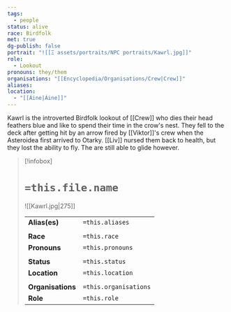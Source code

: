 ```yaml
---
tags:
  - people
status: alive
race: Birdfolk
met: true
dg-publish: false
portrait: "![[Ξ assets/portraits/NPC portraits/Kawrl.jpg]]"
role:
  - Lookout
pronouns: they/them
organisations: "[[Encyclopedia/Organisations/Crew|Crew]]"
aliases: 
location:
  - "[[Áine|Áine]]"
---
```


Kawrl is the introverted Birdfolk lookout  of [[Crew]] who dies their head feathers blue and like to spend their time in the crow's nest. They fell to the deck after getting hit by an arrow fired by [[Viktor]]'s crew when the Asteroidea first arrived to Otarky. [[Liv]] nursed them back to health, but they lost the ability to fly. The are still able to glide however.

> [!infobox] 
> 
> # `=this.file.name`
> ![[Kawrl.jpg|275]]
> 
> | | |
> | --- | --- |
> | **Alias(es)** | `=this.aliases` |
> | | | 
> | **Race** | `=this.race` |
> | **Pronouns** | `=this.pronouns` |
> | | | 
> | **Status** | `=this.status` | 
> | **Location** | `=this.location` |
> | | | 
> | **Organisations** | `=this.organisations` |
> | **Role** | `=this.role` |



